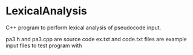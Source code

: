 # LexicalAnalysis
C++ program to perform lexical analysis of pseudocode input.

pa3.h and pa3.cpp are source code
ex.txt and code.txt files are example input files to test program with
